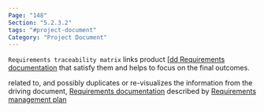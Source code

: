 ```yaml
---
Page: "148"
Section: "5.2.3.2"
tags: "#project-document"
Category: "Project Document"
---
```

`Requirements traceability matrix` links product [[dd Requirements documentation](Procurement%20documentation.md) that satisfy them and helps to focus on the final outcomes.

related to, and possibly duplicates or re-visualizes the information from the driving document, [Requirements documentation](Requirements%20documentation.md)
described by [Requirements management plan](Requirements%20management%20plan.md)

